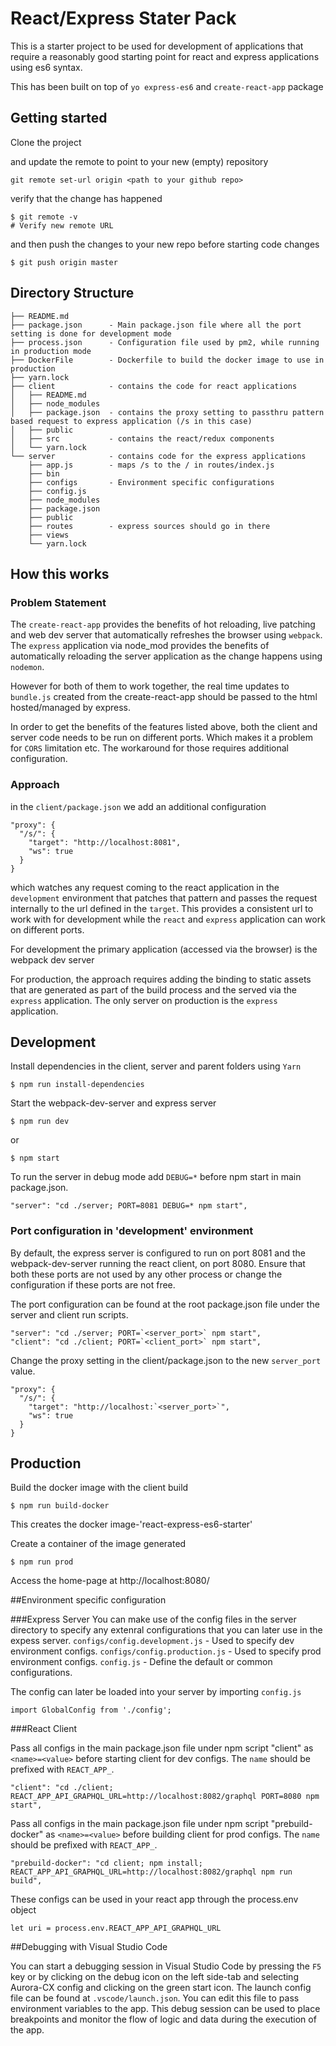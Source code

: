 # React/Express Stater Pack
This is a starter project to be used for development of applications that require
a reasonably good starting point for react and express applications using es6 syntax.

This has been built on top of `yo express-es6` and `create-react-app` package

## Getting started
Clone the project 

and update the remote to point to your new (empty) repository

~~~
git remote set-url origin <path to your github repo>
~~~

verify that the change has happened
~~~
$ git remote -v
# Verify new remote URL
~~~

and then push the changes to your new repo before starting code changes
~~~
$ git push origin master
~~~

## Directory Structure

~~~
├── README.md
├── package.json      - Main package.json file where all the port setting is done for development mode
├── process.json      - Configuration file used by pm2, while running in production mode
├── DockerFile        - Dockerfile to build the docker image to use in production
├── yarn.lock
├── client            - contains the code for react applications
│   ├── README.md
│   ├── node_modules
│   ├── package.json  - contains the proxy setting to passthru pattern based request to express application (/s in this case)
│   ├── public
│   ├── src           - contains the react/redux components
│   └── yarn.lock
└── server            - contains code for the express applications
    ├── app.js        - maps /s to the / in routes/index.js
    ├── bin
    ├── configs       - Environment specific configurations
    ├── config.js
    ├── node_modules
    ├── package.json
    ├── public
    ├── routes        - express sources should go in there
    ├── views
    └── yarn.lock
~~~

## How this works

### Problem Statement
The `create-react-app` provides the benefits of hot reloading, live patching and web dev server that automatically refreshes the browser using `webpack`. The `express` application via node_mod provides the benefits of automatically reloading the server application as the change happens using `nodemon`.

However for both of them to work together, the real time updates to `bundle.js` created from the create-react-app should be passed to the html hosted/managed by express.

In order to get the benefits of the features listed above, both the client and server code needs to be run on different ports. Which makes it a problem for `CORS` limitation etc. The workaround for those requires additional configuration.

### Approach

in the `client/package.json` we add an additional configuration
~~~
"proxy": {
  "/s/": {
    "target": "http://localhost:8081",
    "ws": true
  }
}
~~~
which watches any request coming to the react application in the `development` environment that patches that pattern and passes the request internally to the url defined in the `target`. This provides a consistent url to work with for development while the `react` and `express` application can work on different ports.

For development the primary application (accessed via the browser) is the webpack dev server

For production, the approach requires adding the binding to static assets that are generated as part of the build process and the served via the `express` application. The only server on production is the `express` application.

## Development
Install dependencies in the client, server and parent folders using `Yarn`
~~~
$ npm run install-dependencies
~~~

Start the webpack-dev-server and express server
~~~
$ npm run dev
~~~
or
~~~
$ npm start
~~~

To run the server in debug mode add `DEBUG=*` before npm start in main package.json.
~~~
"server": "cd ./server; PORT=8081 DEBUG=* npm start",
~~~

### Port configuration in 'development' environment
By default, the express server is configured to run on port 8081 and the webpack-dev-server running the react client, on port 8080.
Ensure that both these ports are not used by any other process or change the configuration if these ports are not free.

The port configuration can be found at the root package.json file under the server and client run scripts.
~~~
"server": "cd ./server; PORT=`<server_port>` npm start",
"client": "cd ./client; PORT=`<client_port>` npm start",
~~~

Change the proxy setting in the client/package.json to the new `server_port` value.
~~~
"proxy": {
  "/s/": {
    "target": "http://localhost:`<server_port>`",
    "ws": true
  }
}
~~~

## Production
Build the docker image with the client build
~~~
$ npm run build-docker
~~~
This creates the docker image-'react-express-es6-starter'

Create a container of the image generated
~~~
$ npm run prod
~~~

Access the home-page at http://localhost:8080/

##Environment specific configuration

###Express Server
You can make use of the config files in the server directory to specify any extenral configurations that you can later use in the expess server.
`configs/config.development.js` - Used to specify dev environment configs.
`configs/config.production.js` - Used to specify prod environment configs.
`config.js` - Define the default or common configurations.

The config can later be loaded into your server by importing `config.js`
~~~
import GlobalConfig from './config';
~~~

###React Client

Pass all configs in the main package.json file under npm script "client" as `<name>=<value>` before starting client for dev configs.
The `name` should be prefixed with `REACT_APP_`.
~~~
"client": "cd ./client; REACT_APP_API_GRAPHQL_URL=http://localhost:8082/graphql PORT=8080 npm start",
~~~

Pass all configs in the main package.json file under npm script "prebuild-docker" as `<name>=<value>` before building client for prod configs.
The `name` should be prefixed with `REACT_APP_`.
~~~
"prebuild-docker": "cd client; npm install; REACT_APP_API_GRAPHQL_URL=http://localhost:8082/graphql npm run build",
~~~

These configs can be used in your react app through the process.env object
~~~
let uri = process.env.REACT_APP_API_GRAPHQL_URL
~~~

##Debugging with Visual Studio Code

You can start a debugging session in Visual Studio Code by pressing the `F5` key or by clicking on the debug icon on the left side-tab and
selecting Aurora-CX config and clicking on the green start icon.
The launch config file can be found at `.vscode/launch.json`. You can edit this file to pass environment variables to the app.
This debug session can be used to place breakpoints and monitor the flow of logic and data during the execution of the app.



